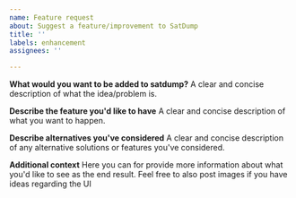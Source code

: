 ```yaml
---
name: Feature request
about: Suggest a feature/improvement to SatDump
title: ''
labels: enhancement
assignees: ''

---
```


**What would you want to be added to satdump?**
A clear and concise description of what the idea/problem is.

**Describe the feature you'd like to have**
A clear and concise description of what you want to happen.

**Describe alternatives you've considered**
A clear and concise description of any alternative solutions or features you've considered.

**Additional context**
Here you can for provide more information about what you'd like to see as the end result. Feel free to also post images if you have ideas regarding the UI
